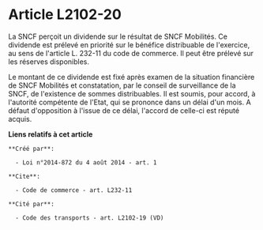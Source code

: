 # Article L2102-20

La SNCF perçoit un dividende sur le résultat de SNCF Mobilités. Ce dividende est prélevé en priorité sur le bénéfice
distribuable de l'exercice, au sens de l'article L. 232-11 du code de commerce. Il peut être prélevé sur les réserves
disponibles. 

Le montant de ce dividende est fixé après examen de la situation financière de SNCF Mobilités et constatation, par le conseil
de surveillance de la SNCF, de l'existence de sommes distribuables. Il est soumis, pour accord, à l'autorité compétente de
l'Etat, qui se prononce dans un délai d'un mois. A défaut d'opposition à l'issue de ce délai, l'accord de celle-ci est réputé
acquis.

**Liens relatifs à cet article**

	**Créé par**:

	  - Loi n°2014-872 du 4 août 2014 - art. 1

	**Cite**:

	  - Code de commerce - art. L232-11

	**Cité par**:

	  - Code des transports - art. L2102-19 (VD)
